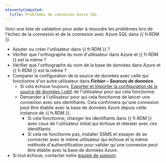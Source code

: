 ```yaml
---
eleventyComputed:
  title: Problèmes de connexion Azure SQL
---
```

Voici une liste de validation pour aider à résoudre les problèmes lors de l'échec de la connexion et de la connexion avec Azure SQL dans {{ fr.RDM }}.  
* Ajouter ou créer l'utilisateur dans {{ fr.RDM }} ?
* Vérifier que l'orthographe du nom d'utilisateur dans Azure et {{ fr.RDM }} est la même ?
* Vérifier que l'orthographe du nom de la base de données dans Azure et {{ fr.RDM }} est la même ?
* Comparer la configuration de la source de données avec celle qui fonctionne d'un autre utilisateur dans ***Fichier – Sources de données***.
    * Si cela échoue toujours, [Exporter et Importer la configuration de la source de données (.rdd)](/rdm/mac/kb/rdm-windows/how-to-articles/import-export-data-sources-configuration/) de l'utilisateur pour qui cela fonctionne.
    * Demander à l'utilisateur pour qui cela fonctionne de lancer une connexion avec ses identifiants. Cela confirmera qu'une connexion peut être établie avec la base de données Azure depuis cette instance de {{ fr.RDM }}.
        * Si cela fonctionne, changer les identifiants dans {{ fr.RDM }} avec ceux de l'utilisateur initial qui échoue et retester avec ces identifiants.
        * Si cela ne fonctionne pas, installer SSMS et essayer de se connecter avec le même utilisateur qui échoue et la même méthode d'authentification pour valider qu'une connexion peut être établie avec la base de données Azure.
* Si tout échoue, contacter notre [équipe de support](mailto:service@devolutions.net).
